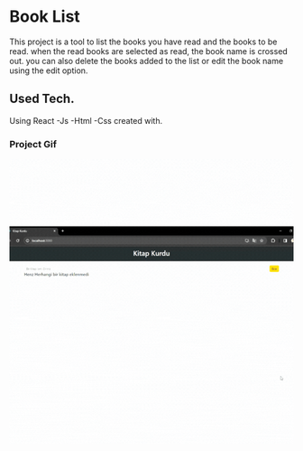 <h1>Book List</h1>
<p>This project is a tool to list the books you have read and the books to be read. when the read books are selected as read, the book name is crossed out. you can also delete the books added to the list or edit the book name using the edit option.</p>

<h2>Used Tech.</h2>
Using React
-Js
-Html
-Css
created with.

<h3>Project Gif</h3>

<img src="./src/Assests/Kitap kurdu.gif">